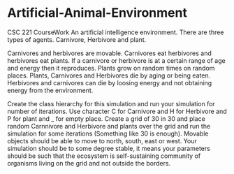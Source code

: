 # Artificial-Animal-Environment
CSC 221 CourseWork
An artificial intelligence environment. There are three types of agents. Carnivore, Herbivore and plant.

Carnivores and herbivores are movable. Carnivores eat herbivores and herbivores eat plants. If a carnivore or herbivore is at a certain range of age and energy then it reproduces. Plants grow on random times on random places. Plants, Carnivores and Herbivores die by aging or being eaten. Herbivores and carnivores can die by loosing energy and not obtaining energy from the environment.

Create the class hierarchy for this simulation and run your simulation for number of iterations. Use character C for Carnivore and H for Herbivore and P for plant and _ for empty place. Create a grid of 30 in 30 and place random Carnnivore and Herbivore and plants over the grid and run the simulation for some iterations (Something like 30 is enough). Movable objects should be able to move to north, south, east or west. Your simulation should be to some degree stable, it means your parameters should be such that the ecosystem is self-sustaining community of organisms living on the grid and not outside the borders. 
